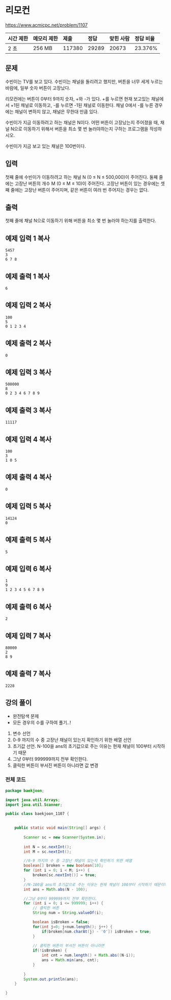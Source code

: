 # 리모컨 

 https://www.acmicpc.net/problem/1107

| 시간 제한 | 메모리 제한 | 제출   | 정답  | 맞힌 사람 | 정답 비율 |
| :-------- | :---------- | :----- | :---- | :-------- | :-------- |
| 2 초      | 256 MB      | 117380 | 29289 | 20673     | 23.376%   |

## 문제

수빈이는 TV를 보고 있다. 수빈이는 채널을 돌리려고 했지만, 버튼을 너무 세게 누르는 바람에, 일부 숫자 버튼이 고장났다.

리모컨에는 버튼이 0부터 9까지 숫자, +와 -가 있다. +를 누르면 현재 보고있는 채널에서 +1된 채널로 이동하고, -를 누르면 -1된 채널로 이동한다. 채널 0에서 -를 누른 경우에는 채널이 변하지 않고, 채널은 무한대 만큼 있다.

수빈이가 지금 이동하려고 하는 채널은 N이다. 어떤 버튼이 고장났는지 주어졌을 때, 채널 N으로 이동하기 위해서 버튼을 최소 몇 번 눌러야하는지 구하는 프로그램을 작성하시오.

수빈이가 지금 보고 있는 채널은 100번이다.

## 입력

첫째 줄에 수빈이가 이동하려고 하는 채널 N (0 ≤ N ≤ 500,000)이 주어진다. 둘째 줄에는 고장난 버튼의 개수 M (0 ≤ M ≤ 10)이 주어진다. 고장난 버튼이 있는 경우에는 셋째 줄에는 고장난 버튼이 주어지며, 같은 버튼이 여러 번 주어지는 경우는 없다.

## 출력

첫째 줄에 채널 N으로 이동하기 위해 버튼을 최소 몇 번 눌러야 하는지를 출력한다.

## 예제 입력 1 복사

```
5457
3
6 7 8
```

## 예제 출력 1 복사

```
6
```

## 예제 입력 2 복사

```
100
5
0 1 2 3 4
```

## 예제 출력 2 복사

```
0
```

## 예제 입력 3 복사

```
500000
8
0 2 3 4 6 7 8 9
```

## 예제 출력 3 복사

```
11117
```

## 예제 입력 4 복사

```
100
3
1 0 5
```

## 예제 출력 4 복사

```
0
```

## 예제 입력 5 복사

```
14124
0
```

## 예제 출력 5 복사

```
5
```

## 예제 입력 6 복사

```
1
9
1 2 3 4 5 6 7 8 9
```

## 예제 출력 6 복사

```
2
```

## 예제 입력 7 복사

```
80000
2
8 9
```

## 예제 출력 7 복사

```
2228
```



## 강의 풀이

* 완전탐색 문제
* 모든 경우의 수를 구하여 풀기..!

1. 변수 선언
2. 0-9 까지의 수 중 고장난 채널이 있는지 확인하기 위한 배열 선언
3. 초기값 선언. N-100을 ans의 초기값으로 주는 이유는 현재 채널이 100부터 시작하기 때문
4. 그냥 0부터 999999까지 전부 확인한다.
5. 클릭한 버튼이 부서진 버튼이 아니라면 값 변경

### 전체 코드

```java
package baekjoon;

import java.util.Arrays;
import java.util.Scanner;

public class baekjoon_1107 {
	

	public static void main(String[] args) {
		
		Scanner sc = new Scanner(System.in);
		
		int N = sc.nextInt();
		int M = sc.nextInt();

	    //0-9 까지의 수 중 고장난 채널이 있는지 확인하기 위한 배열
	    boolean[] broken = new boolean[10];
	    for (int i = 0; i < M; i++) {
	        broken[sc.nextInt()] = true;
	    }
	    //N-100을 ans의 초기값으로 주는 이유는 현재 채널이 100부터 시작하기 때문이다.
	    int ans = Math.abs(N - 100);

	    //그냥 0부터 999999까지 전부 확인한다.
	    for (int i = 0; i <= 999999; i++) {
	    	// 클릭한 버튼
	        String num = String.valueOf(i);

	        boolean isBroken = false;
	        for(int j=0; j<num.length(); j++) {
	        	if(broken[num.charAt(j) - '0']) isBroken = true;
	        }
	        
	        // 클릭한 버튼이 부서진 버튼이 아니라면
	        if(!isBroken) {
	        	int cnt = num.length() + Math.abs((N-i));
	        	ans = Math.min(ans, cnt);
	        }
	        
	    }
	    System.out.println(ans);
	}

}
```

